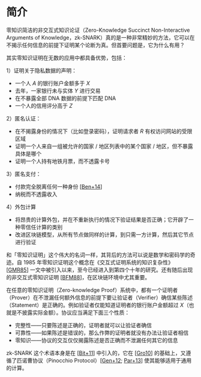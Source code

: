# 简介

零知识简洁的非交互式知识论证（Zero-Knowledge Succinct Non-Interactive Arguments of Knowledge，zk-SNARK）真的是一种非常精妙的方法，它可以在不揭示任何信息的前提下证明某个论断为真。但首要问题是，它为什么有用？

其实零知识证明在无数的应用中都具备优势，包括：

1）证明关于隐私数据的声明：

* 一个人 *A* 的银行账户金额多于 *X*
* 去年，一家银行未与实体 *Y* 进行交易
* 在不暴露全部 DNA 数据的前提下匹配 DNA
* 一个人的信用评分高于 *Z*

2）匿名认证：

* 在不揭露身份的情况下（比如登录密码），证明请求者 *R* 有权访问网站的受限区域
* 证明一个人来自一组被允许的国家 / 地区列表中的某个国家 / 地区，但不暴露具体是哪个
* 证明一个人持有地铁月票，而不透露卡号

3）匿名支付：

* 付款完全脱离任何一种身份 [[Ben+14](./references.md#Ben+14)]
* 纳税而不透露收入

4）外包计算

* 将昂贵的计算外包，并在不重新执行的情况下验证结果是否正确；它开辟了一种零信任计算的类别
* 改进区块链模型，从所有节点做同样的计算，到只需一方计算，然后其它节点进行验证

和「零知识证明」这个伟大的名词一样，其背后的方法可以说是数学和密码学的奇迹。自 1985 年零知识证明这个概念在《交互式证明系统的知识复杂性》[[GMR85](./references.md#GMR85)] 一文中被引入以来，至今已经进入到第四个十年的研究。还有随后出现的非交互式零知识证明 [[BFM88](./references.md#BFM88)]，在区块链环境中尤其重要。

在任意的零知识证明（Zero-knowledge Proof）系统中，都有一个证明者（Prover）在不泄漏任何额外信息的前提下要让验证者（Verifier）确信某些陈述（Statement）是正确的。例如验证者仅能知道证明者的银行账户金额超过 *X*（也就是不披露实际金额）。协议应当满足下面三个性质：

* 完整性——只要陈述是正确的，证明者就可以让验证者确信
* 可靠性——如果陈述是错误的，那么作弊的证明者就没有办法让验证者相信
* 零知识——协议的交互仅仅揭露陈述是否正确而不泄漏任何其它的信息

zk-SNARK 这个术语本身是在 [[Bit+11](./references.md#Bit+11)] 中引入的，它在 [[Gro10](./references.md#Gro10)] 的基础上，又遵循了匹诺曹协议（Pinocchio Protocol）[[Gen+12](./references.md#Gen+12); [Par+13](./references.md#Par+13)] 使其能够适用于通用的计算。
